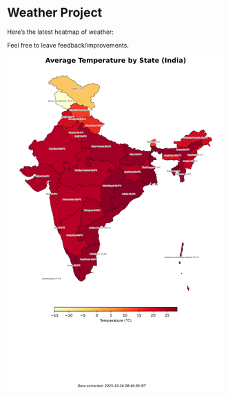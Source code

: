 # Weather Project

Here’s the latest heatmap of weather:

Feel free to leave feedback/improvements.

![India Heatmap](docs/assets/india_heatmap.png?v=FD9128)
